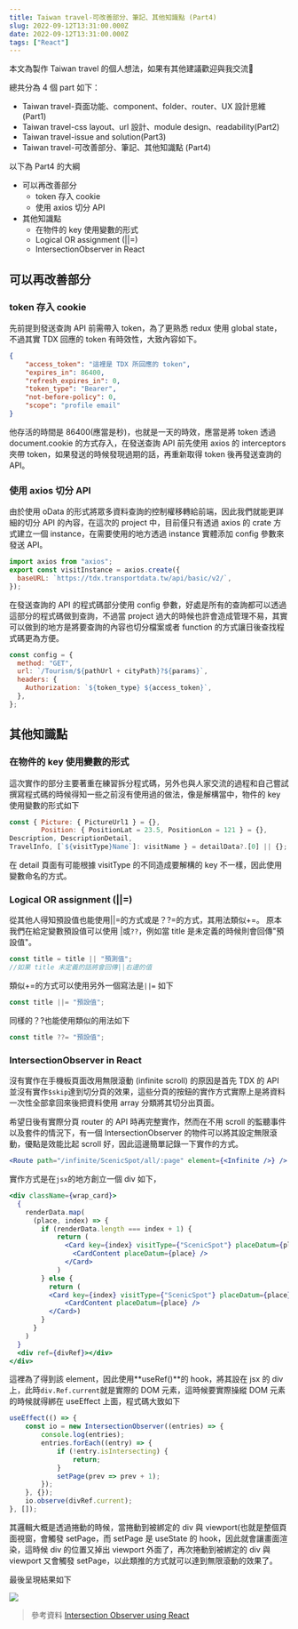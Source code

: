 ```yaml
---
title: Taiwan travel-可改善部分、筆記、其他知識點 (Part4)
slug: 2022-09-12T13:31:00.000Z
date: 2022-09-12T13:31:00.000Z
tags: ["React"]
---
```


本文為製作 Taiwan travel 的個人想法，如果有其他建議歡迎與我交流🙂

總共分為 4 個 part 如下：

- Taiwan travel-頁面功能、component、folder、router、UX 設計思維 (Part1)
- Taiwan travel-css layout、url 設計、module design、readability(Part2)
- Taiwan travel-issue and solution(Part3)
- Taiwan travel-可改善部分、筆記、其他知識點 (Part4)

以下為 Part4 的大綱

- 可以再改善部分
  - token 存入 cookie
  - 使用 axios 切分 API
- 其他知識點
  - 在物件的 key 使用變數的形式
  - Logical OR assignment (||=)
  - IntersectionObserver in React

## 可以再改善部分

### token 存入 cookie
先前提到發送查詢 API 前需帶入 token，為了更熟悉 redux 使用 global state，不過其實 TDX 回應的 token 有時效性，大致內容如下。
```json
{
    "access_token": "這裡是 TDX 所回應的 token",
    "expires_in": 86400,
    "refresh_expires_in": 0,
    "token_type": "Bearer",
    "not-before-policy": 0,
    "scope": "profile email"
}
```
他存活的時間是 86400(應當是秒)，也就是一天的時效，應當是將 token 透過 document.cookie 的方式存入，在發送查詢 API 前先使用 axios 的 interceptors 夾帶 token，如果發送的時候發現過期的話，再重新取得 token 後再發送查詢的 API。

### 使用 axios 切分 API
由於使用 oData 的形式將眾多資料查詢的控制權移轉給前端，因此我們就能更詳細的切分 API 的內容，在這次的 project 中，目前僅只有透過 axios 的 crate 方式建立一個 instance，在需要使用的地方透過 instance 實體添加 config 參數來發送 API。
```javascript
import axios from "axios";
export const visitInstance = axios.create({
  baseURL: `https://tdx.transportdata.tw/api/basic/v2/`,
});
```

在發送查詢的 API 的程式碼部分使用 config 參數，好處是所有的查詢都可以透過這部分的程式碼做到查詢，不過當 project 過大的時候也許會造成管理不易，其實可以做到的地方是將要查詢的內容也切分檔案或者 function 的方式讓日後查找程式碼更為方便。

```javascript
const config = {
  method: "GET",
  url: `/Tourism/${pathUrl + cityPath}?${params}`,
  headers: {
    Authorization: `${token_type} ${access_token}`,
  },
};
```


## 其他知識點

### 在物件的 key 使用變數的形式
這次實作的部分主要著重在練習拆分程式碼，另外也與人家交流的過程和自己嘗試撰寫程式碼的時候得知一些之前沒有使用過的做法，像是解構當中，物件的 key 使用變數的形式如下
```javascript
const { Picture: { PictureUrl1 } = {},
        Position: { PositionLat = 23.5, PositionLon = 121 } = {},
Description, DescriptionDetail,
TravelInfo, [`${visitType}Name`]: visitName } = detailData?.[0] || {};
```
在 detail 頁面有可能根據 visitType 的不同造成要解構的 key 不一樣，因此使用變數命名的方式。

### Logical OR assignment (||=)
從其他人得知預設值也能使用||=的方式或是？?=的方式，其用法類似+=。
原本我們在給定變數預設值可以使用 |或`??`，例如當 title 是未定義的時候則會回傳"預設值"。
```javascript
const title = title || "預測值";
//如果 title 未定義的話將會回傳||右邊的值
```
類似+=的方式可以使用另外一個寫法是`||=`
如下
```javascript
const title ||= "預設值";
```
同樣的？?也能使用類似的用法如下
```javascript
const title ??= "預設值";
```

### IntersectionObserver in React
沒有實作在手機板頁面改用無限滾動 (infinite scroll) 的原因是首先 TDX 的 API 並沒有實作`$skip`達到切分頁的效果，這些分頁的按鈕的實作方式實際上是將資料一次性全部拿回來後把資料使用 array 分類將其切分出頁面。

希望日後有實際分頁 router 的 API 時再完整實作，然而在不用 scroll 的監聽事件以及套件的情況下，有一個 IntersectionObserver 的物件可以將其設定無限滾動，優點是效能比起 scroll 好，因此這邊簡單記錄一下實作的方式。

```jsx
<Route path="/infinite/ScenicSpot/all/:page" element={<Infinite />} />
```

實作方式是在`jsx`的地方創立一個 div 如下，
```jsx
<div className={wrap_card}>
  {
    renderData.map(
      (place, index) => {
        if (renderData.length === index + 1) {
            return (
              <Card key={index} visitType={"ScenicSpot"} placeDatum={place}>
                <CardContent placeDatum={place} />
              </Card>
            )
        } else {
          return (
          <Card key={index} visitType={"ScenicSpot"} placeDatum={place}>
              <CardContent placeDatum={place} />
          </Card>)
        }
      }
    )
  }
  <div ref={divRef}></div>
</div>
```

這裡為了得到該 element，因此使用**useRef()**的 hook，將其設在 jsx 的 div 上，此時`div.Ref.current`就是實際的 DOM 元素，這時候要實際操縱 DOM 元素的時候就得綁在 useEffect 上面，程式碼大致如下
```javascript
useEffect(() => {
    const io = new IntersectionObserver((entries) => {
        console.log(entries);
        entries.forEach((entry) => {
            if (!entry.isIntersecting) {
                return;
            }
            setPage(prev => prev + 1);
        });
    }, {});
    io.observe(divRef.current);
}, []);
```
其邏輯大概是透過捲動的時候，當捲動到被綁定的 div 與 viewport(也就是整個頁面視窗，會觸發 setPage，而 setPage 是 useState 的 hook，因此就會讓畫面渲染，這時候 div 的位置又掉出 viewport 外面了，再次捲動到被綁定的 div 與 viewport 又會觸發 setPage，以此類推的方式就可以達到無限滾動的效果了。

最後呈現結果如下

![](https://filedn.eu/ll8NkasFkw1XVJBG2Fp9A1p/React-Taiwan-Visit/userExperienceGif/visitInfaniteScroll.gif)
> 參考資料
> [Intersection Observer using React](https://dev.to/producthackers/intersection-observer-using-react-49ko)

